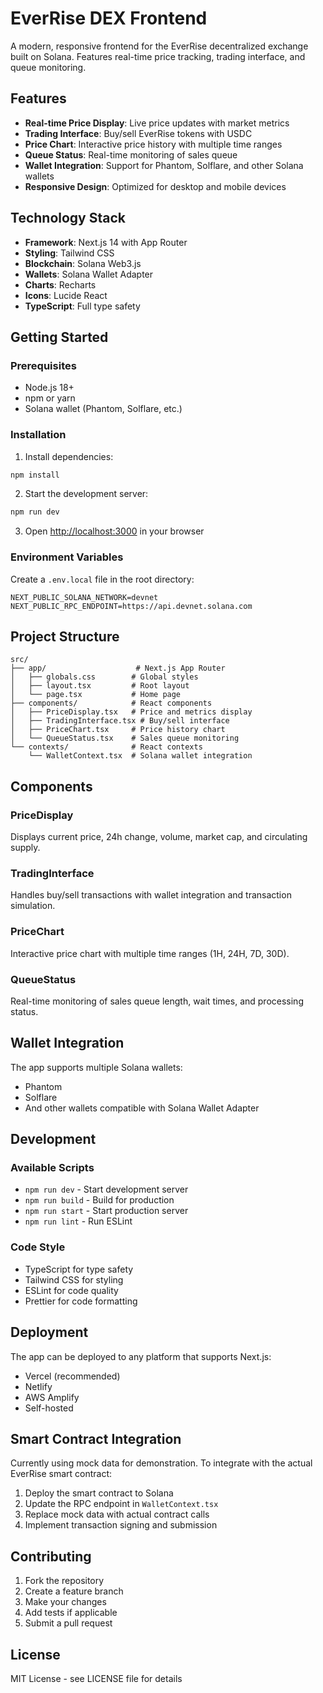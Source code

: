 # EverRise DEX Frontend

A modern, responsive frontend for the EverRise decentralized exchange built on Solana. Features real-time price tracking, trading interface, and queue monitoring.

## Features

- **Real-time Price Display**: Live price updates with market metrics
- **Trading Interface**: Buy/sell EverRise tokens with USDC
- **Price Chart**: Interactive price history with multiple time ranges
- **Queue Status**: Real-time monitoring of sales queue
- **Wallet Integration**: Support for Phantom, Solflare, and other Solana wallets
- **Responsive Design**: Optimized for desktop and mobile devices

## Technology Stack

- **Framework**: Next.js 14 with App Router
- **Styling**: Tailwind CSS
- **Blockchain**: Solana Web3.js
- **Wallets**: Solana Wallet Adapter
- **Charts**: Recharts
- **Icons**: Lucide React
- **TypeScript**: Full type safety

## Getting Started

### Prerequisites

- Node.js 18+ 
- npm or yarn
- Solana wallet (Phantom, Solflare, etc.)

### Installation

1. Install dependencies:
```bash
npm install
```

2. Start the development server:
```bash
npm run dev
```

3. Open [http://localhost:3000](http://localhost:3000) in your browser

### Environment Variables

Create a `.env.local` file in the root directory:

```env
NEXT_PUBLIC_SOLANA_NETWORK=devnet
NEXT_PUBLIC_RPC_ENDPOINT=https://api.devnet.solana.com
```

## Project Structure

```
src/
├── app/                    # Next.js App Router
│   ├── globals.css        # Global styles
│   ├── layout.tsx         # Root layout
│   └── page.tsx           # Home page
├── components/            # React components
│   ├── PriceDisplay.tsx   # Price and metrics display
│   ├── TradingInterface.tsx # Buy/sell interface
│   ├── PriceChart.tsx     # Price history chart
│   └── QueueStatus.tsx    # Sales queue monitoring
└── contexts/              # React contexts
    └── WalletContext.tsx  # Solana wallet integration
```

## Components

### PriceDisplay
Displays current price, 24h change, volume, market cap, and circulating supply.

### TradingInterface
Handles buy/sell transactions with wallet integration and transaction simulation.

### PriceChart
Interactive price chart with multiple time ranges (1H, 24H, 7D, 30D).

### QueueStatus
Real-time monitoring of sales queue length, wait times, and processing status.

## Wallet Integration

The app supports multiple Solana wallets:
- Phantom
- Solflare
- And other wallets compatible with Solana Wallet Adapter

## Development

### Available Scripts

- `npm run dev` - Start development server
- `npm run build` - Build for production
- `npm run start` - Start production server
- `npm run lint` - Run ESLint

### Code Style

- TypeScript for type safety
- Tailwind CSS for styling
- ESLint for code quality
- Prettier for code formatting

## Deployment

The app can be deployed to any platform that supports Next.js:

- Vercel (recommended)
- Netlify
- AWS Amplify
- Self-hosted

## Smart Contract Integration

Currently using mock data for demonstration. To integrate with the actual EverRise smart contract:

1. Deploy the smart contract to Solana
2. Update the RPC endpoint in `WalletContext.tsx`
3. Replace mock data with actual contract calls
4. Implement transaction signing and submission

## Contributing

1. Fork the repository
2. Create a feature branch
3. Make your changes
4. Add tests if applicable
5. Submit a pull request

## License

MIT License - see LICENSE file for details